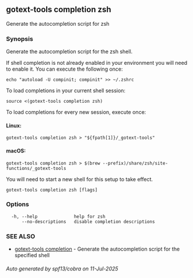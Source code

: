 ## gotext-tools completion zsh

Generate the autocompletion script for zsh

### Synopsis

Generate the autocompletion script for the zsh shell.

If shell completion is not already enabled in your environment you will need
to enable it.  You can execute the following once:

	echo "autoload -U compinit; compinit" >> ~/.zshrc

To load completions in your current shell session:

	source <(gotext-tools completion zsh)

To load completions for every new session, execute once:

#### Linux:

	gotext-tools completion zsh > "${fpath[1]}/_gotext-tools"

#### macOS:

	gotext-tools completion zsh > $(brew --prefix)/share/zsh/site-functions/_gotext-tools

You will need to start a new shell for this setup to take effect.


```
gotext-tools completion zsh [flags]
```

### Options

```
  -h, --help              help for zsh
      --no-descriptions   disable completion descriptions
```

### SEE ALSO

* [gotext-tools completion](gotext-tools_completion.md)	 - Generate the autocompletion script for the specified shell

###### Auto generated by spf13/cobra on 11-Jul-2025
